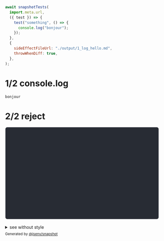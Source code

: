 ```js
await snapshotTests(
  import.meta.url,
  ({ test }) => {
    test("something", () => {
      console.log("bonjour");
    });
  },
  {
    sideEffectFileUrl: "./output/1_log_hello.md",
    throwWhenDiff: true,
  },
);
```

# 1/2 console.log

```console
bonjour
```

# 2/2 reject

![img](../side_effects/snapshot_tests/reject.svg)

<details>
  <summary>see without style</summary>

```console
AssertionError: snapshot comparison failed for "1_log_hello.md"

actual: ↑ 7 lines ↑
         8| 
         9| ```js
        10| console.log("bonjour");
        11| ```
        12| 
        ↓ 11 lines ↓
expect: ↑ 7 lines ↑
         8| 
         9| ```js
        10| console.log("hello");
        11| ```
        12| 
        ↓ 11 lines ↓
--- details ---
"@jsenv/core/packages/independent/snapshot/tests/snapshot_tests/output/1_log_hello.md"
---------------
```

</details>


<sub>
  Generated by <a href="https://github.com/jsenv/core/tree/main/packages/independent/snapshot">@jsenv/snapshot</a>
</sub>